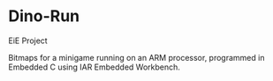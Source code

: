 # Dino-Run

EiE Project

Bitmaps for a minigame running on an ARM processor, programmed in Embedded C using IAR Embedded Workbench.
